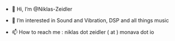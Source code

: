 - 👋 Hi, I’m @Niklas-Zeidler
- 👀 I’m interested in Sound and Vibration, DSP and all things music

- 📫 How to reach me : niklas dot zeidler ( at ) monava dot io

<!---
Niklas-Zeidler/Niklas-Zeidler is a ✨ special ✨ repository because its `README.md` (this file) appears on your GitHub profile.
You can click the Preview link to take a look at your changes.
--->
